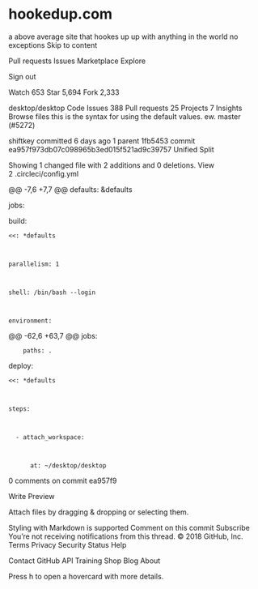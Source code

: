 # hookedup.com
a above average site that hookes up up with anything in the world no exceptions 
Skip to content


  
Pull requests 
Issues 
Marketplace 
Explore 
 


Sign out 


 Watch 
653 
 Star 
5,694 
 Fork 
2,333 

desktop/desktop 
 Code 
 Issues 388 
 Pull requests 25 
 Projects 7 
 Insights 
Browse files
this is the syntax for using the default values. ew. 
 master (#5272) 
 
shiftkey committed 6 days ago 
1 parent 1fb5453 commit ea957f973db07c098965b3ed015f521ad9c39757 
Unified 
Split 

Showing 1 changed file with 2 additions and 0 deletions. 
View  
2 .circleci/config.yml 
 
@@ -7,6 +7,7 @@ defaults: &defaults


 
 


 
jobs: 


 
  build: 


 
    <<: *defaults 


 
    parallelism: 1 


 
    shell: /bin/bash --login 


 
    environment: 
 
@@ -62,6 +63,7 @@ jobs:


 
        paths: . 


 
 


 
  deploy: 


 
    <<: *defaults 


 
    steps: 


 
      - attach_workspace: 


 
          at: ~/desktop/desktop 
 

        


0 comments on commit ea957f9 


 
 
 
 
 
 
 
 
 
 
 
 
Write Preview 
 
Attach files by dragging & dropping or selecting them. 

 Styling with Markdown is supported 
Comment on this commit
  Subscribe You’re not receiving notifications from this thread. 
© 2018 GitHub, Inc.
Terms
Privacy
Security
Status
Help
 
Contact GitHub
API
Training
Shop
Blog
About

Press h to open a hovercard with more details. 
